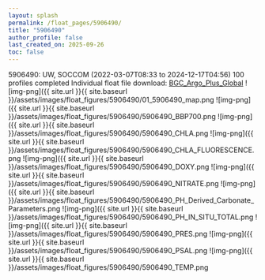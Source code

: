 ```yaml
---
layout: splash
permalink: /float_pages/5906490/
title: "5906490"
author_profile: false
last_created_on: 2025-09-26
toc: false
---
```

 
5906490: UW, SOCCOM (2022-03-07T08:33 to 2024-12-17T04:56)
100 profiles completed
Individual float file download: [BGC_Argo_Plus_Global](https://ftp.soest.hawaii.edu/bgc_argo_plus/Individual_Floats/outliers_removed/5906490_Sprof_processed.nc)
![img-png]({{ site.url }}{{ site.baseurl }}/assets/images/float_figures/5906490/01_5906490_map.png
![img-png]({{ site.url }}{{ site.baseurl }}/assets/images/float_figures/5906490/5906490_BBP700.png
![img-png]({{ site.url }}{{ site.baseurl }}/assets/images/float_figures/5906490/5906490_CHLA.png
![img-png]({{ site.url }}{{ site.baseurl }}/assets/images/float_figures/5906490/5906490_CHLA_FLUORESCENCE.png
![img-png]({{ site.url }}{{ site.baseurl }}/assets/images/float_figures/5906490/5906490_DOXY.png
![img-png]({{ site.url }}{{ site.baseurl }}/assets/images/float_figures/5906490/5906490_NITRATE.png
![img-png]({{ site.url }}{{ site.baseurl }}/assets/images/float_figures/5906490/5906490_PH_Derived_Carbonate_Parameters.png
![img-png]({{ site.url }}{{ site.baseurl }}/assets/images/float_figures/5906490/5906490_PH_IN_SITU_TOTAL.png
![img-png]({{ site.url }}{{ site.baseurl }}/assets/images/float_figures/5906490/5906490_PRES.png
![img-png]({{ site.url }}{{ site.baseurl }}/assets/images/float_figures/5906490/5906490_PSAL.png
![img-png]({{ site.url }}{{ site.baseurl }}/assets/images/float_figures/5906490/5906490_TEMP.png
